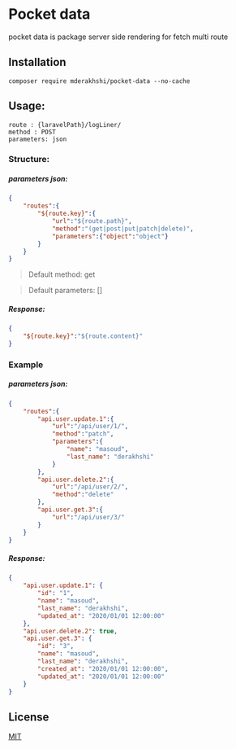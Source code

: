 # Pocket data 
pocket data is package server side rendering for fetch multi route  

## Installation
```text
composer require mderakhshi/pocket-data --no-cache
```

## Usage:
    route : {laravelPath}/logLiner/
    method : POST
    parameters: json
    
###  Structure:

#####  parameters json:
```json
{
    "routes":{
        "${route.key}":{
            "url":"${route.path}",
            "method":"(get|post|put|patch|delete)", 
            "parameters":{"object":"object"}
        }
    }
}
```
> Default method: get

> Default parameters: []


##### Response:
```json
{
    "${route.key}":"${route.content}"
}
```

###  Example 

##### parameters json:
```json
{
    "routes":{
        "api.user.update.1":{
            "url":"/api/user/1/",
            "method":"patch",
            "parameters":{
                "name": "masoud",
                "last_name": "derakhshi"
            }
        },
        "api.user.delete.2":{
            "url":"/api/user/2/",
            "method":"delete"
        },
        "api.user.get.3":{
            "url":"/api/user/3/"
        }
    }
}
```

##### Response:
```json
{
    "api.user.update.1": {
        "id": "1",
        "name": "masoud",
        "last_name": "derakhshi",
        "updated_at": "2020/01/01 12:00:00"
    },
    "api.user.delete.2": true,
    "api.user.get.3": {
        "id": "3",
        "name": "masoud",
        "last_name": "derakhshi",
        "created_at": "2020/01/01 12:00:00",
        "updated_at": "2020/01/01 12:00:00"
    }
}
```

## License
[MIT](https://choosealicense.com/licenses/mit/)
